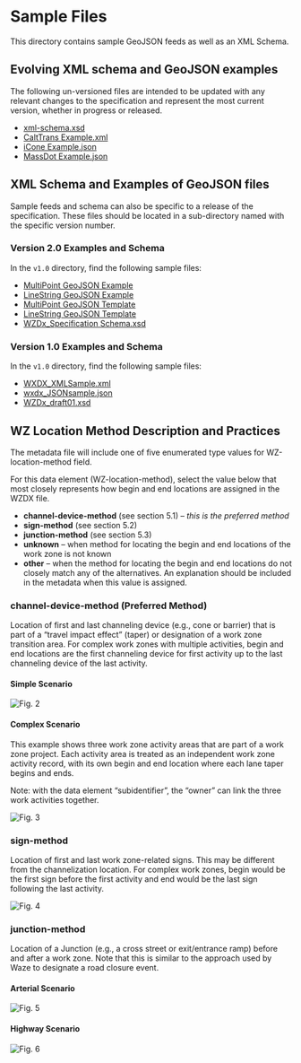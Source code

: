 # Sample Files
This directory contains sample GeoJSON feeds as well as an XML Schema. 

## Evolving XML schema and GeoJSON examples 
The following un-versioned files are intended to be updated with any relevant changes to the specification and represent the most current version, whether in progress or released.
* [xml-schema.xsd](/sample-files/xml-schema.xsd)
* [CaltTrans Example.xml](/create-feed/examples/caltrans.geojson)
* [iCone Example.json](/create-feed/examples/icone.geojson)
* [MassDot Example.json](/create-feed/examples/massdot.geojson)

## XML Schema and Examples of GeoJSON files
Sample feeds and schema can also be specific to a release of the specification. These files should be located in a sub-directory named with the specific version number.

### Version 2.0 Examples and Schema
In the `v1.0` directory, find the following sample files:
* [MultiPoint GeoJSON Example](/sample-files/v2.0/MultiPoint_Sample.geojson)
* [LineString GeoJSON Example](/sample-files/v2.0/LineString_Sample.geojson)
* [MultiPoint GeoJSON Template](/sample-files/v2.0/Empty_MultiPoint_Template.geojson)
* [LineString GeoJSON Template](/sample-files/v2.0/Empty_LineString_Template.geojson)
* [WZDx_Specification Schema.xsd](/sample-files/v2.0/xml-schema.xsd)

### Version 1.0 Examples and Schema
In the `v1.0` directory, find the following sample files:
* [WXDX_XMLSample.xml](/sample-files/v1.0/WZDX_XMLSample.xml)
* [wxdx_JSONsample.json](/sample-files/v1.0/wxdx_JSONsample.json)
* [WZDx_draft01.xsd](/sample-files/v1.0/WZDx_final01.xsd)

## WZ Location Method Description and Practices 
The metadata file will include one of five enumerated type values for WZ-location-method field.  

For this data element (WZ-location-method), select the value below that most closely represents how begin and end locations are assigned in the WZDX file.

* **channel-device-method** (see section 5.1) – *this is the preferred method*
* **sign-method** (see section 5.2)
* **junction-method** (see section 5.3)
* **unknown** – when method for locating the begin and end locations of the work zone is not known
* **other** – when the method for locating the begin and end locations do not closely match any of the alternatives. An explanation should be included in the metadata when this value is assigned.

### channel-device-method (Preferred Method)
Location of first and last channeling device (e.g., cone or barrier) that is part of a “travel impact effect” (taper) or designation of a work zone transition area. For complex work zones with multiple activities, begin and end locations are the first channeling device for first activity up to the last channeling device of the last activity.

#### Simple Scenario
![Fig. 2](https://github.com/acosta-dani-bah/ITS-JPO-wzdx/blob/master/images/Figure%202.png)
 
#### Complex Scenario
This example shows three work zone activity areas that are part of a work zone project. Each activity area is treated as an independent work zone activity record, with its own begin and end location where each lane taper begins and ends. 

Note: with the data element “subidentifier”, the “owner” can link the three work activities together.

![Fig. 3](https://github.com/acosta-dani-bah/ITS-JPO-wzdx/blob/master/images/Figure%203.png)

### sign-method
Location of first and last work zone-related signs. This may be different from the channelization location. For complex work zones, begin would be the first sign before the first activity and end would be the last sign following the last activity.

![Fig. 4](https://github.com/acosta-dani-bah/ITS-JPO-wzdx/blob/master/images/Figure%204.png)

### junction-method
Location of a Junction (e.g., a cross street or exit/entrance ramp) before and after a work zone. Note that this is similar to the approach used by Waze to designate a road closure event.

#### Arterial Scenario
![Fig. 5](https://github.com/acosta-dani-bah/ITS-JPO-wzdx/blob/master/images/Figure%205.png)

#### Highway Scenario
![Fig. 6](https://github.com/acosta-dani-bah/ITS-JPO-wzdx/blob/master/images/Figure%206.png)
